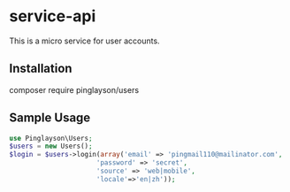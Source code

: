 # service-api

This is a micro service for user accounts.

## Installation

composer require pinglayson/users

## Sample Usage

```php
use Pinglayson\Users;
$users = new Users();
$login = $users->login(array('email' => 'pingmail110@mailinator.com',
                      'password' => 'secret',
                      'source' => 'web|mobile',
                      'locale'=>'en|zh'));
```
